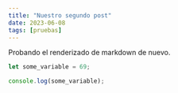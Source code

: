 ```yaml
---
title: "Nuestro segundo post"
date: 2023-06-08
tags: [pruebas]
---
```


Probando el renderizado de markdown de nuevo.

```js
let some_variable = 69;

console.log(some_variable);
```
